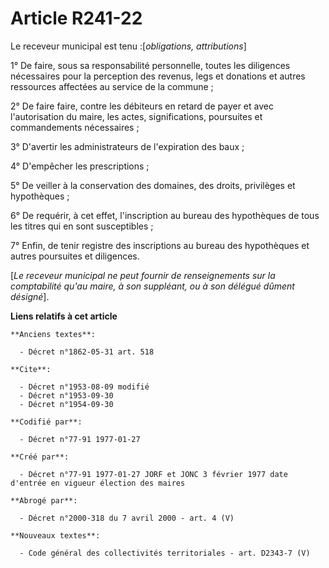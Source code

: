# Article R241-22

Le receveur municipal est tenu :[*obligations, attributions*] 

1° De faire, sous sa responsabilité personnelle, toutes les diligences nécessaires pour la perception des revenus, legs et
donations et autres ressources affectées au service de la commune ; 

2° De faire faire, contre les débiteurs en retard de payer et avec l'autorisation du maire, les actes, significations,
poursuites et commandements nécessaires ; 

3° D'avertir les administrateurs de l'expiration des baux ; 

4° D'empêcher les prescriptions ; 

5° De veiller à la conservation des domaines, des droits, privilèges et hypothèques ; 

6° De requérir, à cet effet, l'inscription au bureau des hypothèques de tous les titres qui en sont susceptibles ; 

7° Enfin, de tenir registre des inscriptions au bureau des hypothèques et autres poursuites et diligences.

[*Le receveur municipal ne peut fournir de renseignements sur la comptabilité qu'au maire, à son suppléant, ou à son délégué
dûment désigné*].

**Liens relatifs à cet article**

	**Anciens textes**:

	  - Décret n°1862-05-31 art. 518

	**Cite**:

	  - Décret n°1953-08-09 modifié
	  - Décret n°1953-09-30
	  - Décret n°1954-09-30

	**Codifié par**:

	  - Décret n°77-91 1977-01-27

	**Créé par**:

	  - Décret n°77-91 1977-01-27 JORF et JONC 3 février 1977 date d'entrée en vigueur élection des maires

	**Abrogé par**:

	  - Décret n°2000-318 du 7 avril 2000 - art. 4 (V)

	**Nouveaux textes**:

	  - Code général des collectivités territoriales - art. D2343-7 (V)
